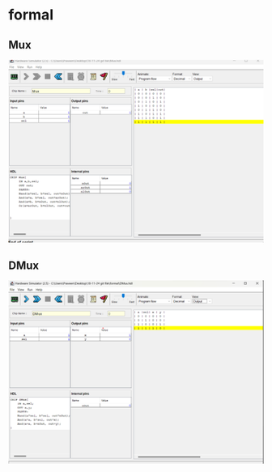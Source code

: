 # formal


## Mux

<img src="./Screenshot 2024-11-18 165907.png" />

## DMux
<img src="Screenshot dmux.png"/>
